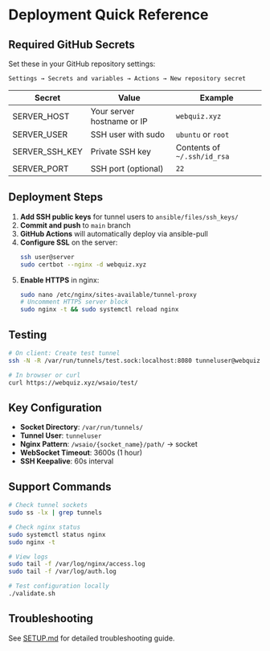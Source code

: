 # Deployment Quick Reference

## Required GitHub Secrets

Set these in your GitHub repository settings:

```
Settings → Secrets and variables → Actions → New repository secret
```

| Secret | Value | Example |
|--------|-------|---------|
| SERVER_HOST | Your server hostname or IP | `webquiz.xyz` |
| SERVER_USER | SSH user with sudo | `ubuntu` or `root` |
| SERVER_SSH_KEY | Private SSH key | Contents of `~/.ssh/id_rsa` |
| SERVER_PORT | SSH port (optional) | `22` |

## Deployment Steps

1. **Add SSH public keys** for tunnel users to `ansible/files/ssh_keys/`
2. **Commit and push** to `main` branch
3. **GitHub Actions** will automatically deploy via ansible-pull
4. **Configure SSL** on the server:
   ```bash
   ssh user@server
   sudo certbot --nginx -d webquiz.xyz
   ```
5. **Enable HTTPS** in nginx:
   ```bash
   sudo nano /etc/nginx/sites-available/tunnel-proxy
   # Uncomment HTTPS server block
   sudo nginx -t && sudo systemctl reload nginx
   ```

## Testing

```bash
# On client: Create test tunnel
ssh -N -R /var/run/tunnels/test.sock:localhost:8080 tunneluser@webquiz.xyz

# In browser or curl
curl https://webquiz.xyz/wsaio/test/
```

## Key Configuration

- **Socket Directory**: `/var/run/tunnels/`
- **Tunnel User**: `tunneluser`
- **Nginx Pattern**: `/wsaio/{socket_name}/path/` → socket
- **WebSocket Timeout**: 3600s (1 hour)
- **SSH Keepalive**: 60s interval

## Support Commands

```bash
# Check tunnel sockets
sudo ss -lx | grep tunnels

# Check nginx status
sudo systemctl status nginx
sudo nginx -t

# View logs
sudo tail -f /var/log/nginx/access.log
sudo tail -f /var/log/auth.log

# Test configuration locally
./validate.sh
```

## Troubleshooting

See [SETUP.md](SETUP.md) for detailed troubleshooting guide.
